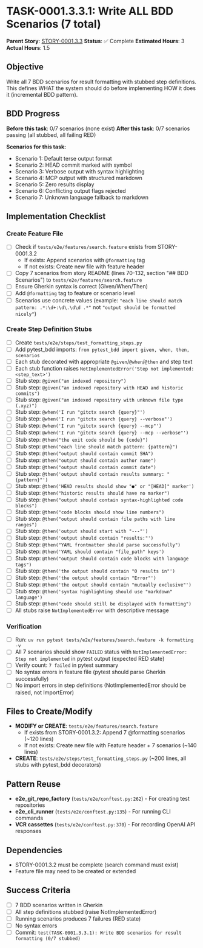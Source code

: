 # TASK-0001.3.3.1: Write ALL BDD Scenarios (7 total)

**Parent Story**: [STORY-0001.3.3](README.md)
**Status**: ✅ Complete
**Estimated Hours**: 3
**Actual Hours**: 1.5

## Objective

Write all 7 BDD scenarios for result formatting with stubbed step definitions. This defines WHAT the system should do before implementing HOW it does it (incremental BDD pattern).

## BDD Progress

**Before this task**: 0/7 scenarios (none exist)
**After this task**: 0/7 scenarios passing (all stubbed, all failing RED)

**Scenarios for this task:**
- Scenario 1: Default terse output format
- Scenario 2: HEAD commit marked with symbol
- Scenario 3: Verbose output with syntax highlighting
- Scenario 4: MCP output with structured markdown
- Scenario 5: Zero results display
- Scenario 6: Conflicting output flags rejected
- Scenario 7: Unknown language fallback to markdown

## Implementation Checklist

### Create Feature File
- [ ] Check if `tests/e2e/features/search.feature` exists from STORY-0001.3.2
  - If exists: Append scenarios with `@formatting` tag
  - If not exists: Create new file with feature header
- [ ] Copy 7 scenarios from story README (lines 70-132, section "## BDD Scenarios") to `tests/e2e/features/search.feature`
- [ ] Ensure Gherkin syntax is correct (Given/When/Then)
- [ ] Add `@formatting` tag to feature or scenario level
- [ ] Scenarios use concrete values (example: `"each line should match pattern: .*:\d+:\d\.\d\d .*"` not `"output should be formatted nicely"`)

### Create Step Definition Stubs
- [ ] Create `tests/e2e/steps/test_formatting_steps.py`
- [ ] Add pytest_bdd imports: `from pytest_bdd import given, when, then, scenarios`
- [ ] Each stub decorated with appropriate `@given`/`@when`/`@then` and step text
- [ ] Each stub function raises `NotImplementedError('Step not implemented: <step_text>')`
- [ ] Stub step: `@given("an indexed repository")`
- [ ] Stub step: `@given("an indexed repository with HEAD and historic commits")`
- [ ] Stub step: `@given("an indexed repository with unknown file type (.xyz)")`
- [ ] Stub step: `@when('I run "gitctx search {query}"')`
- [ ] Stub step: `@when('I run "gitctx search {query} --verbose"')`
- [ ] Stub step: `@when('I run "gitctx search {query} --mcp"')`
- [ ] Stub step: `@when('I run "gitctx search {query} --mcp --verbose"')`
- [ ] Stub step: `@then("the exit code should be {code}")`
- [ ] Stub step: `@then("each line should match pattern: {pattern}")`
- [ ] Stub step: `@then("output should contain commit SHA")`
- [ ] Stub step: `@then("output should contain author name")`
- [ ] Stub step: `@then("output should contain commit date")`
- [ ] Stub step: `@then('output should contain results summary: "{pattern}"')`
- [ ] Stub step: `@then('HEAD results should show "●" or "[HEAD]" marker')`
- [ ] Stub step: `@then("historic results should have no marker")`
- [ ] Stub step: `@then("output should contain syntax-highlighted code blocks")`
- [ ] Stub step: `@then("code blocks should show line numbers")`
- [ ] Stub step: `@then("output should contain file paths with line ranges")`
- [ ] Stub step: `@then('output should start with "---"')`
- [ ] Stub step: `@then('output should contain "results:"')`
- [ ] Stub step: `@then("YAML frontmatter should parse successfully")`
- [ ] Stub step: `@then('YAML should contain "file_path" keys')`
- [ ] Stub step: `@then("output should contain code blocks with language tags")`
- [ ] Stub step: `@then('the output should contain "0 results in"')`
- [ ] Stub step: `@then('the output should contain "Error"')`
- [ ] Stub step: `@then('the output should contain "mutually exclusive"')`
- [ ] Stub step: `@then('syntax highlighting should use "markdown" language')`
- [ ] Stub step: `@then("code should still be displayed with formatting")`
- [ ] All stubs raise `NotImplementedError` with descriptive message

### Verification
- [ ] Run: `uv run pytest tests/e2e/features/search.feature -k formatting -v`
- [ ] All 7 scenarios should show `FAILED` status with `NotImplementedError: Step not implemented` in pytest output (expected RED state)
- [ ] Verify count: `7 failed` in pytest summary
- [ ] No syntax errors in feature file (pytest should parse Gherkin successfully)
- [ ] No import errors in step definitions (NotImplementedError should be raised, not ImportError)

## Files to Create/Modify

- **MODIFY or CREATE**: `tests/e2e/features/search.feature`
  - If exists from STORY-0001.3.2: Append 7 @formatting scenarios (~120 lines)
  - If not exists: Create new file with Feature header + 7 scenarios (~140 lines)
- **CREATE**: `tests/e2e/steps/test_formatting_steps.py` (~200 lines, all stubs with pytest_bdd decorators)

## Pattern Reuse

- **e2e_git_repo_factory** (`tests/e2e/conftest.py:262`) - For creating test repositories
- **e2e_cli_runner** (`tests/e2e/conftest.py:135`) - For running CLI commands
- **VCR cassettes** (`tests/e2e/conftest.py:370`) - For recording OpenAI API responses

## Dependencies

- STORY-0001.3.2 must be complete (search command must exist)
- Feature file may need to be created or extended

## Success Criteria

- [ ] 7 BDD scenarios written in Gherkin
- [ ] All step definitions stubbed (raise NotImplementedError)
- [ ] Running scenarios produces 7 failures (RED state)
- [ ] No syntax errors
- [ ] Commit: `test(TASK-0001.3.3.1): Write BDD scenarios for result formatting (0/7 stubbed)`
